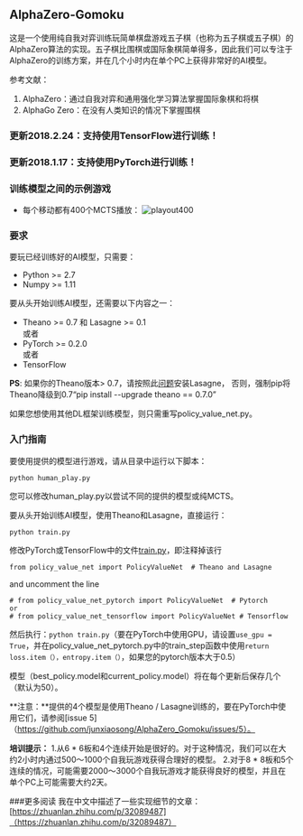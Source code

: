 ## AlphaZero-Gomoku
这是一个使用纯自我对弈训练玩简单棋盘游戏五子棋（也称为五子棋或五子棋）的AlphaZero算法的实现。五子棋比围棋或国际象棋简单得多，因此我们可以专注于AlphaZero的训练方案，并在几个小时内在单个PC上获得非常好的AI模型。

参考文献：
1. AlphaZero：通过自我对弈和通用强化学习算法掌握国际象棋和将棋
2. AlphaGo Zero：在没有人类知识的情况下掌握围棋

### 更新2018.2.24：支持使用TensorFlow进行训练！
### 更新2018.1.17：支持使用PyTorch进行训练！

### 训练模型之间的示例游戏
- 每个移动都有400个MCTS播放：
![playout400](https://raw.githubusercontent.com/junxiaosong/AlphaZero_Gomoku/master/playout400.gif)

### 要求
要玩已经训练好的AI模型，只需要：
- Python >= 2.7
- Numpy >= 1.11

要从头开始训练AI模型，还需要以下内容之一：
- Theano >= 0.7 和 Lasagne >= 0.1      
或者
- PyTorch >= 0.2.0    
或者
- TensorFlow

**PS**: 如果你的Theano版本> 0.7，请按照此[问题](https://github.com/aigamedev/scikit-neuralnetwork/issues/235)安装Lasagne，
否则，强制pip将Theano降级到0.7“pip install --upgrade theano == 0.7.0”

如果您想使用其他DL框架训练模型，则只需重写policy_value_net.py。

### 入门指南
要使用提供的模型进行游戏，请从目录中运行以下脚本：
```
python human_play.py  
```
您可以修改human_play.py以尝试不同的提供的模型或纯MCTS。

要从头开始训练AI模型，使用Theano和Lasagne，直接运行：
```
python train.py
```
修改PyTorch或TensorFlow中的文件[train.py](https://github.com/junxiaosong/AlphaZero_Gomoku/blob/master/train.py)，即注释掉该行
```
from policy_value_net import PolicyValueNet  # Theano and Lasagne
```
and uncomment the line 
```
# from policy_value_net_pytorch import PolicyValueNet  # Pytorch
or
# from policy_value_net_tensorflow import PolicyValueNet # Tensorflow
```
然后执行：``python train.py``（要在PyTorch中使用GPU，请设置``use_gpu = True``，并在policy_value_net_pytorch.py中的train_step函数中使用``return loss.item（），entropy.item（）``，如果您的pytorch版本大于0.5）

模型（best_policy.model和current_policy.model）将在每个更新后保存几个（默认为50）。

**注意：**提供的4个模型是使用Theano / Lasagne训练的，要在PyTorch中使用它们，请参阅[issue 5]（https://github.com/junxiaosong/AlphaZero_Gomoku/issues/5）。

**培训提示：**
1.从6 * 6板和4个连续开始是很好的。对于这种情况，我们可以在大约2小时内通过500〜1000个自我玩游戏获得合理好的模型。
2.对于8 * 8板和5个连续的情况，可能需要2000〜3000个自我玩游戏才能获得良好的模型，并且在单个PC上可能需要大约2天。

###更多阅读
我在中文中描述了一些实现细节的文章：[https://zhuanlan.zhihu.com/p/32089487]（https://zhuanlan.zhihu.com/p/32089487）
